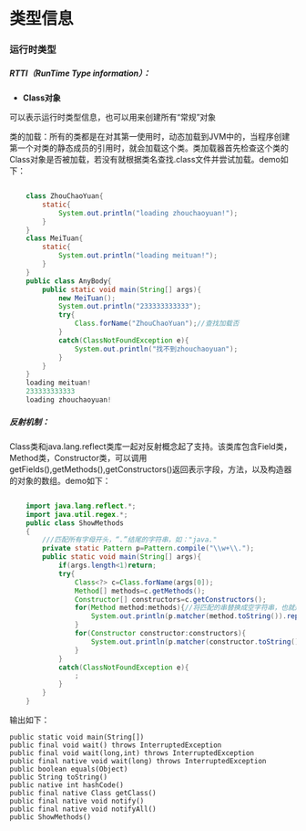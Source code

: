 # 类型信息

### 运行时类型

##### RTTI（RunTime Type information）：

- **Class对象**

可以表示运行时类型信息，也可以用来创建所有“常规”对象

类的加载：所有的类都是在对其第一使用时，动态加载到JVM中的，当程序创建第一个对类的静态成员的引用时，就会加载这个类。类加载器首先检查这个类的Class对象是否被加载，若没有就根据类名查找.class文件并尝试加载。demo如下：

```java

	class ZhouChaoYuan{
		static{
			System.out.println("loading zhouchaoyuan!");
		}
	}
	class MeiTuan{
		static{
			System.out.println("loading meituan!");
		}
	}
	public class AnyBody{
		public static void main(String[] args){
			new MeiTuan();
			System.out.println("233333333333");
			try{
				Class.forName("ZhouChaoYuan");//查找加载否
			}
			catch(ClassNotFoundException e){
				System.out.println("找不到zhouchaoyuan");
			}
		}
	}
	loading meituan!
	233333333333
	loading zhouchaoyuan!

```

##### 反射机制：

Class类和java.lang.reflect类库一起对反射概念起了支持。该类库包含Field类，Method类，Constructor类，可以调用getFields(),getMethods(),getConstructors()返回表示字段，方法，以及构造器的对象的数组。demo如下：

```java

    import java.lang.reflect.*;
    import java.util.regex.*;
    public class ShowMethods
    {
    	///匹配所有字母开头，“.”结尾的字符串，如："java."
    	private static Pattern p=Pattern.compile("\\w+\\.");
    	public static void main(String[] args){
    		if(args.length<1)return;
    		try{
    			Class<?> c=Class.forName(args[0]);
    			Method[] methods=c.getMethods();
    			Constructor[] constructors=c.getConstructors();
    			for(Method method:methods){//将匹配的串替换成空字符串，也就是去掉限定符
    				System.out.println(p.matcher(method.toString()).replaceAll(""));
    			}
    			for(Constructor constructor:constructors){
    				System.out.println(p.matcher(constructor.toString()).replaceAll(""));
    			}
    		}
    		catch(ClassNotFoundException e){
    			;
    		}
    	}
    }

```

输出如下：

    public static void main(String[])
    public final void wait() throws InterruptedException
    public final void wait(long,int) throws InterruptedException
    public final native void wait(long) throws InterruptedException
    public boolean equals(Object)
    public String toString()
    public native int hashCode()
    public final native Class getClass()
    public final native void notify()
    public final native void notifyAll()
    public ShowMethods()

